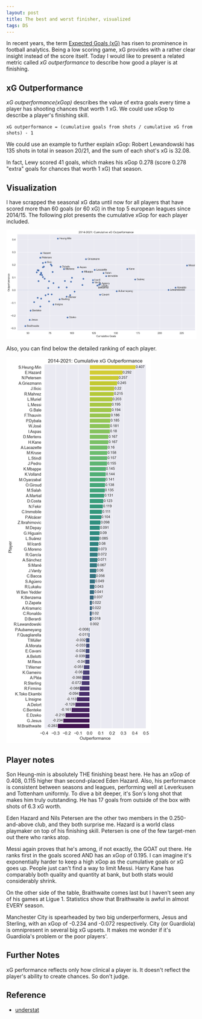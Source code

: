 ```yaml
---
layout: post
title: The best and worst finisher, visualized
tags: DS
---
```


In recent years, the term [Expected Goals (xG)](https://www.driblab.com/analysis-team/expected-goals-xg-what-it-is-and-how-it-works/) has risen to prominence in football analytics. Being a low scoring game, xG provides with a rather clear insight instead of the score itself. Today I would like to present a related metric called _xG outperformance_ to describe how good a player is at finishing.

## xG Outperformance

_xG outperformance(xGop)_ describes the value of extra goals every time a player has shooting chances that worth 1 xG. We could use xGop to describe a player's finishing skill.

```
xG outperformance = (cumulative goals from shots / cumulative xG from shots) - 1
```

We could use an example to further explain xGop: Robert Lewandowski has 135 shots in total in season 20/21, and the sum of each shot's xG is 32.08.

In fact, Lewy scored 41 goals, which makes his xGop 0.278 (score 0.278 "extra" goals for chances that worth 1 xG) that season.

## Visualization

I have scrapped the seasonal xG data until now for all players that have scored more than 60 goals (or 60 xG) in the top 5 european leagues since 2014/15. The following plot presents the cumulative xGop for each player included.

![Plot1](https://raw.githubusercontent.com/Jiaxigu/Jiaxigu.github.io/master/assets/images/2021-10-07-xg-outperformance.png)

Also, you can find below the detailed ranking of each player.

![Plot2](https://raw.githubusercontent.com/Jiaxigu/Jiaxigu.github.io/master/assets/images/2021-10-07-xg-violin.png)

## Player notes

Son Heung-min is absolutely THE finishing beast here. He has an xGop of 0.408, 0.115 higher than second-placed Eden Hazard. Also, his performance is consistent between seasons and leagues, performing well at Leverkusen and Tottenham uniformly. To dive a bit deeper, it's Son's long shot that makes him truly outstanding. He has 17 goals from outside of the box with shots of 6.3 xG worth.

Eden Hazard and Nils Petersen are the other two members in the 0.250-and-above club, and they both surprise me. Hazard is a world class playmaker on top of his finishing skill. Petersen is one of the few target-men out there who ranks atop.

Messi again proves that he's among, if not exactly, the GOAT out there. He ranks first in the goals scored AND has an xGop of 0.195. I can imagine it's exponentially harder to keep a high xGop as the cumulative goals or xG goes up. People just can't find a way to limit Messi. Harry Kane has comparably both quality and quantity at bank, but both stats would considerably shrink.

On the other side of the table, Braithwaite comes last but I haven't seen any of his games at Ligue 1. Statistics show that Braithwaite is awful in almost EVERY season.

Manchester City is spearheaded by two big underperformers, Jesus and Sterling, with an xGop of -0.234 and -0.072 respectively. City (or Guardiola) is omnipresent in several big xG upsets. It makes me wonder if it's Guardiola's problem or the poor players'.

## Further Notes

xG performance reflects only how clinical a player is. It doesn't reflect the player's ability to create chances. So don't judge.

## Reference

- [understat](https://understat.com/)
